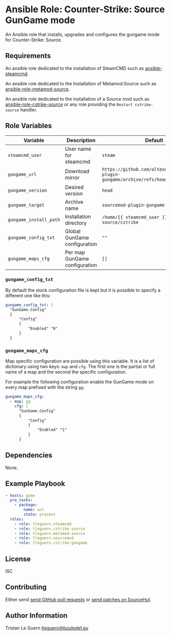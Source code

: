 # Ansible Role: Counter-Strike: Source GunGame mode

An Ansible role that installs, upgrades and configures the gungame mode for Counter-Strike: Source.

## Requirements

An ansible role dedicated to the installation of SteamCMD such as [ansible-steamcmd](https://github.com/tleguern/ansible-steamcmd).

An ansible role dedicated to the Installation of Metamod:Source such as [ansible-role-metamod-source](https://github.com/tleguern/ansible-role-metamod-source).

An ansible role dedicated to the installation of a Source mod such as [ansible-role-cstrike-source](https://github.com/tleguern/ansible-role-cstrike-source) or any role providing the `Restart cstrike-source` handler.

## Role Variables

| Variable | Description | Default |
|----------|-------------|---------|
| `steamcmd_user` | User name for steamcmd | `steam` |
| `gungame_url` | Download mirror | `https://github.com/altexdim/sourcemod-plugin-gungame/archive/refs/heads/master.tar.gz` |
| `gungame_version` | Desired version | `head` |
| `gungame_target` | Archive name | `sourcemod-plugin-gungame-master.tar.gz` |
| `gungame_install_path` | Installation directory | `/home/{{ steamcmd_user }}/cstrike-source/cstrike` |
| `gungame_config_txt` | Global GunGame configuration | `""` |
| `gungame_maps_cfg` | Per map GunGame configuration | `[]` |

### `gungame_config_txt`

By default the stock configuration file is kept but it is possible to specify a different one like this:

```yaml
gungame_config_txt: |
  "GunGame.Config"
  {
      "Config"
      {
          "Enabled" "0"
      }
  }
```

### `gungame_maps_cfg`

Map specific configuration are possible using this variable.
It is a list of dictionary using two keys: `map` and `cfg`.
The first one is the partial or full name of a map and the second the specific configuration.

For example the following configuration enable the GunGame mode on every map prefixed with the string `gg`:

```yaml
gungame_maps_cfg:
  - map: gg
    cfg: |
      "GunGame.Config"
      {
          "Config"
          {
              "Enabled" "1"
          }
      }

```

## Dependencies

None.

## Example Playbook

```yaml
- hosts: game
  pre_tasks:
    - package:
        name: acl
        state: present
  roles:
    - role: tleguern.steamcmd
    - role: tleguern.cstrike-source
    - role: tleguern.metamod-source
    - role: tleguern.sourcemod
    - role: tleguern.cstrike-gungame
```

## License

ISC

## Contributing

Either send [send GitHub pull requests](https://github.com/tleguern/ansible-role-cssdm) or [send patches on SourceHut](https://lists.sr.ht/~tleguern/misc).

## Author Information

Tristan Le Guern <tleguern@bouledef.eu>
